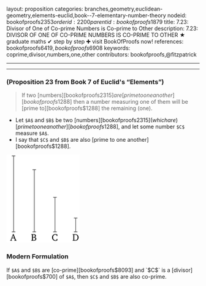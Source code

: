 layout: proposition
categories: branches,geometry,euclidean-geometry,elements-euclid,book--7-elementary-number-theory
nodeid: bookofproofs$2353
orderid: 2200
parentid: bookofproofs$1879
title: 7.23: Divisor of One of Co-prime Numbers is Co-prime to Other
description: 7.23: DIVISOR OF ONE OF CO-PRIME NUMBERS IS CO-PRIME TO OTHER &#9733; graduate maths &#10004; step by step &#10010; visit BookOfProofs now!
references: bookofproofs$6419,bookofproofs$6908
keywords: coprime,divisor,numbers,one,other
contributors: bookofproofs,@fitzpatrick

---


---

### (Proposition 23 from Book 7 of Euclid's “Elements”)

> If two [numbers][bookofproofs$2315] are [prime to one another][bookofproofs$1288] then a number measuring one of them will be [prime to][bookofproofs$1288] the remaining (one).
* Let `$A$` and `$B$` be two [numbers][bookofproofs$2315] (which are) [prime to one another][bookofproofs$1288], and let some number `$C$` measure `$A$`.
* I say that `$C$` and `$B$` are also [prime to one another][bookofproofs$1288].


![fig23e](https://github.com/bookofproofs/bookofproofs.github.io/blob/main/_sources/_assets/images/euclid/Book07/fig23e.png?raw=true)


### Modern Formulation

If `$A$` and `$B$` are [co-prime][bookofproofs$8093] and `$C$` is a [divisor][bookofproofs$700] of `$A$`, then `$C$` and `$B$` are also co-prime.
